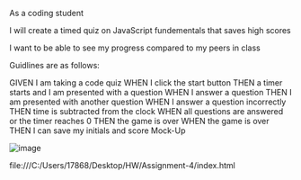 As a coding student

I will create a timed quiz on JavaScript fundementals that saves high scores

I want to be able to see my progress compared to my peers in class

Guidlines are as follows: 

GIVEN I am taking a code quiz
WHEN I click the start button
THEN a timer starts and I am presented with a question
WHEN I answer a question
THEN I am presented with another question
WHEN I answer a question incorrectly
THEN time is subtracted from the clock
WHEN all questions are answered or the timer reaches 0
THEN the game is over
WHEN the game is over
THEN I can save my initials and score
Mock-Up

![image](https://user-images.githubusercontent.com/126196331/234682040-7a3b773e-fb11-44df-8fb1-1823741092b1.png)



file:///C:/Users/17868/Desktop/HW/Assignment-4/index.html
